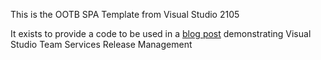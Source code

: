 This is the OOTB SPA Template from Visual Studio 2105

It exists to provide a code to be used in a [blog post](https://gavinb.net/2016/10/01/minimal-path-to-awesome-vsts-release-management-and-classic-mode-azure) demonstrating Visual Studio Team Services Release Management